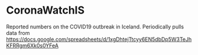 # CoronaWatchIS

Reported numbers on the COVID19 outbreak in Iceland.
Periodically pulls data from https://docs.google.com/spreadsheets/d/1xgDhtejTtcyy6EN5dbDp5W3TeJhKFRRgm6Xk0s0YFeA
